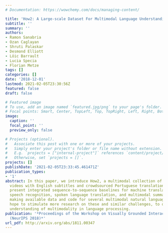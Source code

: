 ```yaml
---
# Documentation: https://wowchemy.com/docs/managing-content/

title: 'How2: A Large-scale Dataset For Multimodal Language Understanding'
subtitle: ''
summary: ''
authors:
- Ramon Sanabria
- Ozan Caglayan
- Shruti Palaskar
- Desmond Elliott
- Löic Barrault
- Lucia Specia
- Florian Metze
tags: []
categories: []
date: '2018-12-01'
lastmod: 2021-02-05T23:30:56Z
featured: false
draft: false

# Featured image
# To use, add an image named `featured.jpg/png` to your page's folder.
# Focal points: Smart, Center, TopLeft, Top, TopRight, Left, Right, BottomLeft, Bottom, BottomRight.
image:
  caption: ''
  focal_point: ''
  preview_only: false

# Projects (optional).
#   Associate this post with one or more of your projects.
#   Simply enter your project's folder or file name without extension.
#   E.g. `projects = ["internal-project"]` references `content/project/deep-learning/index.md`.
#   Otherwise, set `projects = []`.
projects: []
publishDate: '2021-02-05T23:33:45.461471Z'
publication_types:
- '1'
abstract: In this paper, we introduce How2, a multimodal collection of instructional
  videos with English subtitles and crowdsourced Portuguese translations. We also
  present integrated sequence-to-sequence baselines for machine translation, automatic
  speech recognition, spoken language translation, and multimodal summarization. By
  making available data and code for several multimodal natural language tasks, we
  hope to stimulate more research on these and similar challenges, to obtain a deeper
  understanding of multimodality in language processing.
publication: '*Proceedings of the Workshop on Visually Grounded Interaction and Language
  (NeurIPS 2018)*'
url_pdf: http://arxiv.org/abs/1811.00347
---
```

